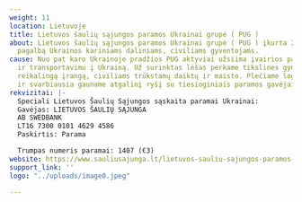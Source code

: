 ```yaml
---
weight: 11
location: Lietuvoje
title: Lietuvos šaulių sąjungos paramos Ukrainai grupė ( PUG )
about: Lietuvos šaulių sąjungos paramos Ukrainai grupė ( PUG ) įkurta 2014 teikia
  pagalbą Ukrainos kariniams daliniams, civiliams gyventojams.
cause: Nuo pat karo Ukrainoje pradžios PUG aktyviai užsiima įvairios paramos rinkimu
  ir transportavimu į Ukrainą. Už surinktas lėšas perkame tikslines gynybos priemones,
  reikalingą įrangą, civiliams trūkstamų daiktų ir maisto. Plečiame logistikos kanalus
  ir svarbiausia gauname atgalinį ryšį su tiesioginiais paramos gavėjais.
rekvizitai: |-
  Speciali Lietuvos Šaulių Sąjungos sąskaita paramai Ukrainai:
  Gavėjas: LIETUVOS ŠAULIŲ SĄJUNGA
  AB SWEDBANK
  LT16 7300 0101 4629 4586
  Paskirtis: Parama

  Trumpas numeris paramai: 1407 (€3)
website: https://www.sauliusajunga.lt/lietuvos-sauliu-sajungos-paramos-ukrainai-grupe/
support_link: ''
logo: "../uploads/image0.jpeg"

---
```

